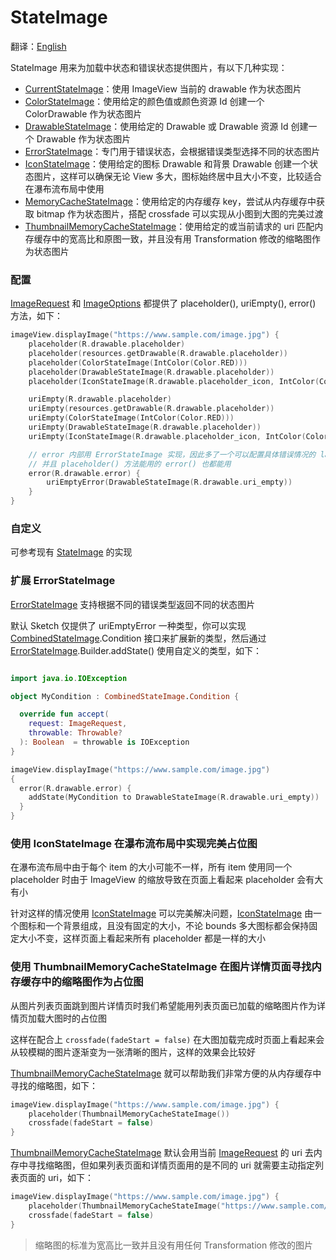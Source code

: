 # StateImage

翻译：[English](state_image.md)

StateImage 用来为加载中状态和错误状态提供图片，有以下几种实现：

* [CurrentStateImage]：使用 ImageView 当前的 drawable 作为状态图片
* [ColorStateImage]：使用给定的颜色值或颜色资源 Id 创建一个 ColorDrawable 作为状态图片
* [DrawableStateImage]：使用给定的 Drawable 或 Drawable 资源 Id 创建一个 Drawable 作为状态图片
* [ErrorStateImage]：专门用于错误状态，会根据错误类型选择不同的状态图片
* [IconStateImage]：使用给定的图标 Drawable 和背景 Drawable 创建一个状态图片，这样可以确保无论 View
  多大，图标始终居中且大小不变，比较适合在瀑布流布局中使用
* [MemoryCacheStateImage]：使用给定的内存缓存 key，尝试从内存缓存中获取 bitmap
  作为状态图片，搭配 crossfade 可以实现从小图到大图的完美过渡
* [ThumbnailMemoryCacheStateImage]：使用给定的或当前请求的 uri 匹配内存缓存中的宽高比和原图一致，并且没有用
  Transformation 修改的缩略图作为状态图片

### 配置

[ImageRequest] 和 [ImageOptions] 都提供了 placeholder(), uriEmpty(), error() 方法，如下：

```kotlin
imageView.displayImage("https://www.sample.com/image.jpg") {
    placeholder(R.drawable.placeholder)
    placeholder(resources.getDrawable(R.drawable.placeholder))
    placeholder(ColorStateImage(IntColor(Color.RED)))
    placeholder(DrawableStateImage(R.drawable.placeholder))
    placeholder(IconStateImage(R.drawable.placeholder_icon, IntColor(Color.GRAY)))

    uriEmpty(R.drawable.placeholder)
    uriEmpty(resources.getDrawable(R.drawable.placeholder))
    uriEmpty(ColorStateImage(IntColor(Color.RED)))
    uriEmpty(DrawableStateImage(R.drawable.placeholder))
    uriEmpty(IconStateImage(R.drawable.placeholder_icon, IntColor(Color.GRAY)))

    // error 内部用 ErrorStateImage 实现，因此多了一个可以配置具体错误情况的 lambda 函数
    // 并且 placeholder() 方法能用的 error() 也都能用
    error(R.drawable.error) {
        uriEmptyError(DrawableStateImage(R.drawable.uri_empty))
    }
}
```

### 自定义

可参考现有 [StateImage] 的实现

### 扩展 ErrorStateImage

[ErrorStateImage] 支持根据不同的错误类型返回不同的状态图片

默认 Sketch 仅提供了 uriEmptyError 一种类型，你可以实现 [CombinedStateImage].Condition
接口来扩展新的类型，然后通过
[ErrorStateImage].Builder.addState() 使用自定义的类型，如下：

```kotlin

import java.io.IOException

object MyCondition : CombinedStateImage.Condition {

  override fun accept(
    request: ImageRequest,
    throwable: Throwable?
  ): Boolean  = throwable is IOException
}

imageView.displayImage("https://www.sample.com/image.jpg")
{
  error(R.drawable.error) {
    addState(MyCondition to DrawableStateImage(R.drawable.uri_empty))
  }
}
```

### 使用 IconStateImage 在瀑布流布局中实现完美占位图

在瀑布流布局中由于每个 item 的大小可能不一样，所有 item 使用同一个 placeholder 时由于 ImageView
的缩放导致在页面上看起来 placeholder 会有大有小

针对这样的情况使用 [IconStateImage] 可以完美解决问题，[IconStateImage] 由一个图标和一个背景组成，且没有固定的大小，不论
bounds
多大图标都会保持固定大小不变，这样页面上看起来所有 placeholder 都是一样的大小

### 使用 ThumbnailMemoryCacheStateImage 在图片详情页面寻找内存缓存中的缩略图作为占位图

从图片列表页面跳到图片详情页时我们希望能用列表页面已加载的缩略图片作为详情页加载大图时的占位图

这样在配合上 `crossfade(fadeStart = false)` 在大图加载完成时页面上看起来会从较模糊的图片逐渐变为一张清晰的图片，这样的效果会比较好

[ThumbnailMemoryCacheStateImage] 就可以帮助我们非常方便的从内存缓存中寻找的缩略图，如下：

```kotlin
imageView.displayImage("https://www.sample.com/image.jpg") {
    placeholder(ThumbnailMemoryCacheStateImage())
    crossfade(fadeStart = false)
}
```

[ThumbnailMemoryCacheStateImage] 默认会用当前 [ImageRequest] 的 uri 去内存中寻找缩略图，但如果列表页面和详情页面用的是不同的
uri
就需要主动指定列表页面的 uri，如下：

```kotlin
imageView.displayImage("https://www.sample.com/image.jpg") {
    placeholder(ThumbnailMemoryCacheStateImage("https://www.sample.com/image.jpg?widht=300"))
    crossfade(fadeStart = false)
}
```

> 缩略图的标准为宽高比一致并且没有用任何 Transformation 修改的图片

[StateImage]: ../../sketch-core/src/commonMain/kotlin/com/github/panpf/sketch/stateimage/StateImage.kt

[ColorStateImage]: ../../sketch-core/src/commonMain/kotlin/com/github/panpf/sketch/stateimage/ColorStateImage.kt

[DrawableStateImage]: ../../sketch-core/src/commonMain/kotlin/com/github/panpf/sketch/stateimage/DrawableStateImage.kt

[ErrorStateImage]: ../../sketch-core/src/commonMain/kotlin/com/github/panpf/sketch/stateimage/ErrorStateImage.kt

[CombinedStateImage]: ../../sketch-core/src/commonMain/kotlin/com/github/panpf/sketch/stateimage/internal/CombinedStateImage.kt

[IconStateImage]: ../../sketch-core/src/commonMain/kotlin/com/github/panpf/sketch/stateimage/IconStateImage.kt

[MemoryCacheStateImage]: ../../sketch-core/src/commonMain/kotlin/com/github/panpf/sketch/stateimage/MemoryCacheStateImage.kt

[ThumbnailMemoryCacheStateImage]: ../../sketch-core/src/commonMain/kotlin/com/github/panpf/sketch/stateimage/ThumbnailMemoryCacheStateImage.kt

[ImageRequest]: ../../sketch-core/src/commonMain/kotlin/com/github/panpf/sketch/request/ImageRequest.kt

[ImageOptions]: ../../sketch-core/src/commonMain/kotlin/com/github/panpf/sketch/request/ImageOptions.kt

[CurrentStateImage]: ../../sketch-core/src/commonMain/kotlin/com/github/panpf/sketch/stateimage/CurrentStateImage.kt